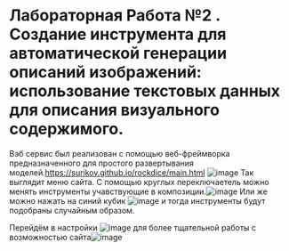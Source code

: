 # Лабораторная Работа №2 . Создание инструмента для автоматической генерации описаний изображений: использование текстовых данных для описания визуального содержимого.
Вэб сервис был реализован с помощью веб-фреймворка  предназначенного для простого развертывания моделей.https://surikov.github.io/rockdice/main.html
![image](https://github.com/Vokoon/Laba3_Akimov/assets/120046709/54e6387e-fad1-469d-b7fa-bee18d14ef6b)
Так выглядит меню сайта.
С помощью круглых переключаетель можно менять инструменты учавствующие в композиции.![image](https://github.com/Vokoon/Laba3_Akimov/assets/120046709/4b311bc4-e4f7-4613-9b88-d6f923f6da68)
Или же можно нажать на синий кубик ![image](https://github.com/Vokoon/Laba3_Akimov/assets/120046709/f5f6b700-3505-4f8d-b2f0-7eabb425a74b) и тогда инструменты будут подобраны случайным образом.

Перейдём в настройки ![image](https://github.com/Vokoon/Laba3_Akimov/assets/120046709/96138565-73ae-4600-a429-9a3775bd6c01)
 для более тщательной работы с возможностью сайта![image](https://github.com/Vokoon/Laba3_Akimov/assets/120046709/3bfdc2cb-b217-41ee-a29e-f15f470ff3e0)

